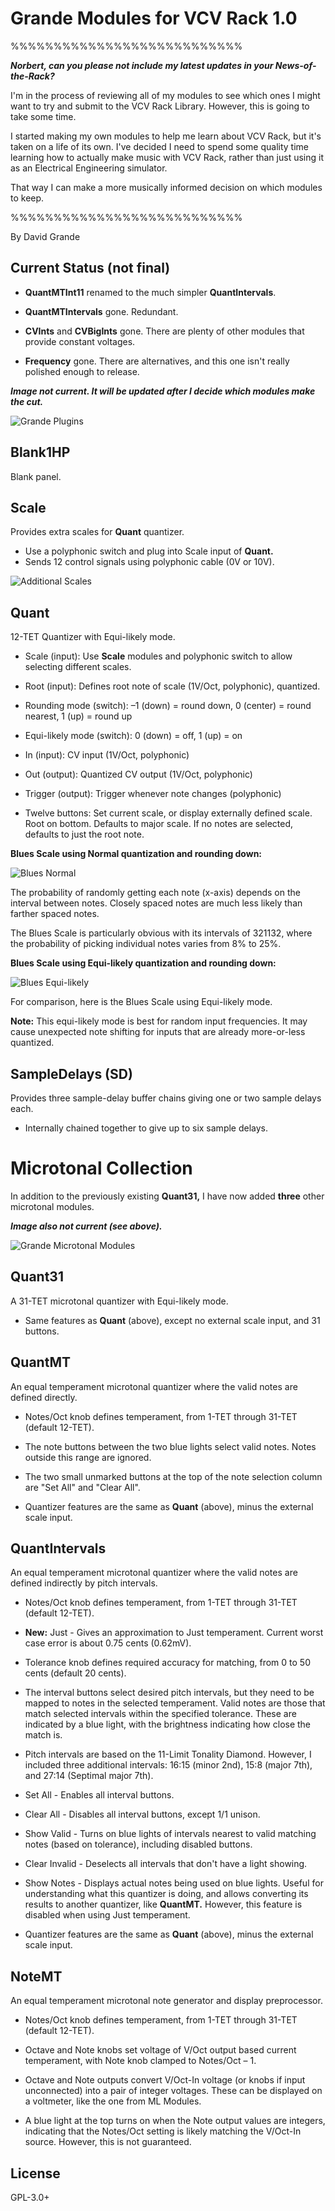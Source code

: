 Grande Modules for VCV Rack 1.0
===============================
%%%%%%%%%%%%%%%%%%%%%%%%%%%

***Norbert, can you please not include my latest updates in your News-of-the-Rack?***

I'm in the process of reviewing all of my modules to see which ones I might want to try and submit to the VCV Rack Library. However, this is going to take some time.

I started making my own modules to help me learn about VCV Rack, but it's taken on a life of its own. I've decided I need to spend some quality time learning how to actually make music with VCV Rack, rather than just using it as an Electrical Engineering simulator.

That way I can make a more musically informed decision on which modules to keep.

%%%%%%%%%%%%%%%%%%%%%%%%%%%

By David Grande

Current Status (not final)
--------------

- **QuantMTInt11** renamed to the much simpler **QuantIntervals**.

- **QuantMTIntervals** gone. Redundant.

- **CVInts** and **CVBigInts** gone. There are plenty of other modules that provide constant voltages.

- **Frequency** gone. There are alternatives, and this one isn't really polished enough to release.


***Image not current. It will be updated after I decide which modules make the cut.***

![Grande Plugins](images/grande_plugins.png "Available Modules")


Blank1HP
--------

Blank panel.



Scale
-----

Provides extra scales for **Quant** quantizer.

- Use a polyphonic switch and plug into Scale input of **Quant.**
- Sends 12 control signals using polyphonic cable (0V or 10V).

![Additional Scales](images/additional_scales.png "Additional Scales")



Quant
-----

12-TET Quantizer with Equi-likely mode.

- Scale (input): Use **Scale** modules and polyphonic switch to allow selecting different scales.

- Root (input): Defines root note of scale (1V/Oct, polyphonic), quantized.

- Rounding mode (switch): –1 (down) = round down, 0 (center) = round nearest, 1 (up) = round up

- Equi-likely mode (switch): 0 (down) = off, 1 (up) = on

- In (input): CV input (1V/Oct, polyphonic)

- Out (output): Quantized CV output (1V/Oct, polyphonic)

- Trigger (output): Trigger whenever note changes (polyphonic)

- Twelve buttons: Set current scale, or display externally defined scale. Root on bottom. Defaults to major scale. If no notes are selected, defaults to just the root note.


**Blues Scale using Normal quantization and rounding down:**

![Blues Normal](images/blues_normal.png "Normal")

The probability of randomly getting each note (x-axis) depends on the interval between notes. Closely spaced notes are much less likely than farther spaced notes.

The Blues Scale is particularly obvious with its intervals of 321132, where the probability of picking individual notes varies from 8% to 25%.


**Blues Scale using Equi-likely quantization and rounding down:**

![Blues Equi-likely](images/blues_equilikely.png "Equi-likely")

For comparison, here is the Blues Scale using Equi-likely mode.

**Note:** This equi-likely mode is best for random input frequencies. It may cause unexpected note shifting for inputs that are already more-or-less quantized.



SampleDelays (SD)
-----------------

Provides three sample-delay buffer chains giving one or two sample delays each.

- Internally chained together to give up to six sample delays.



Microtonal Collection
=====================

In addition to the previously existing **Quant31,** I have now added **three** other microtonal modules.

***Image also not current (see above).***

![Grande Microtonal Modules](images/microtonal_collection.png "Microtonal Collection")



Quant31
-------

A 31-TET microtonal quantizer with Equi-likely mode.

- Same features as **Quant** (above), except no external scale input, and 31 buttons.



QuantMT
-------

An equal temperament microtonal quantizer where the valid notes are defined directly.

- Notes/Oct knob defines temperament, from 1-TET through 31-TET (default 12-TET).

- The note buttons between the two blue lights select valid notes. Notes outside this range are ignored.

- The two small unmarked buttons at the top of the note selection column are "Set All" and "Clear All".

- Quantizer features are the same as **Quant** (above), minus the external scale input. 



QuantIntervals
--------------

An equal temperament microtonal quantizer where the valid notes are defined indirectly by pitch intervals.

- Notes/Oct knob defines temperament, from 1-TET through 31-TET (default 12-TET).

- **New:** Just - Gives an approximation to Just temperament. Current worst case error is about 0.75 cents (0.62mV).

- Tolerance knob defines required accuracy for matching, from 0 to 50 cents (default 20 cents).

- The interval buttons select desired pitch intervals, but they need to be mapped to notes in the selected temperament. Valid notes are those that match selected intervals within the specified tolerance. These are indicated by a blue light, with the brightness indicating how close the match is.

- Pitch intervals are based on the 11-Limit Tonality Diamond. However, I included three additional intervals: 16:15 (minor 2nd), 15:8 (major 7th), and 27:14 (Septimal major 7th).

- Set All - Enables all interval buttons.

- Clear All - Disables all interval buttons, except 1/1 unison.

- Show Valid - Turns on blue lights of intervals nearest to valid matching notes (based on tolerance), including disabled buttons.

- Clear Invalid - Deselects all intervals that don't have a light showing.

- Show Notes - Displays actual notes being used on blue lights. Useful for understanding what this quantizer is doing, and allows converting its results to another quantizer, like **QuantMT.** However, this feature is disabled when using Just temperament.

- Quantizer features are the same as **Quant** (above), minus the external scale input. 



NoteMT
------

An equal temperament microtonal note generator and display preprocessor.

- Notes/Oct knob defines temperament, from 1-TET through 31-TET (default 12-TET).

- Octave and Note knobs set voltage of V/Oct output based current temperament, with Note knob clamped to Notes/Oct – 1.

- Octave and Note outputs convert V/Oct-In voltage (or knobs if input unconnected) into a pair of integer voltages. These can be displayed on a voltmeter, like the one from ML Modules.

- A blue light at the top turns on when the Note output values are integers, indicating that the Notes/Oct setting is likely matching the V/Oct-In source. However, this is not guaranteed.



License
-------

GPL-3.0+